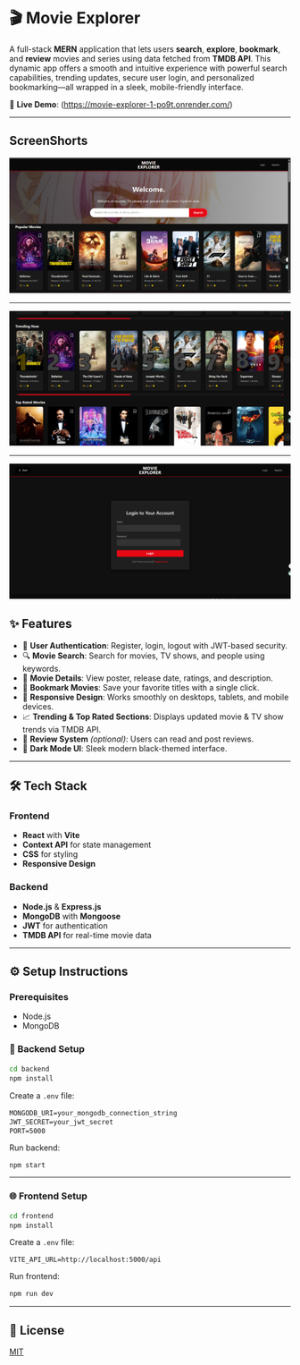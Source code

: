 
# 🎬 Movie Explorer
A full-stack **MERN** application that lets users **search**, **explore**, **bookmark**, and **review** movies and series using data fetched from **TMDB API**. This dynamic app offers a smooth and intuitive experience with powerful search capabilities, trending updates, secure user login, and personalized bookmarking—all wrapped in a sleek, mobile-friendly interface.


🔗 **Live Demo**: (https://movie-explorer-1-po9t.onrender.com/)

---


##  ScreenShorts

![movie](https://github.com/Sravan466/movie-explorer/blob/main/ScreenShots/Screenshot%202025-07-04%20135306.png)

---

![movie](https://github.com/Sravan466/movie-explorer/blob/main/ScreenShots/Screenshot%202025-07-04%20135318.png)

---

![movie](https://github.com/Sravan466/movie-explorer/blob/main/ScreenShots/Screenshot%202025-07-04%20135339.png)



## ✨ Features

- 🔐 **User Authentication**: Register, login, logout with JWT-based security.
- 🔍 **Movie Search**: Search for movies, TV shows, and people using keywords.
- 🎥 **Movie Details**: View poster, release date, ratings, and description.
- 📌 **Bookmark Movies**: Save your favorite titles with a single click.
- 📱 **Responsive Design**: Works smoothly on desktops, tablets, and mobile devices.
- 📈 **Trending & Top Rated Sections**: Displays updated movie & TV show trends via TMDB API.
- 📝 **Review System** *(optional)*: Users can read and post reviews.
- 🌙 **Dark Mode UI**: Sleek modern black-themed interface.

---

## 🛠️ Tech Stack

### Frontend
- **React** with **Vite**
- **Context API** for state management
- **CSS** for styling
- **Responsive Design**

### Backend
- **Node.js** & **Express.js**
- **MongoDB** with **Mongoose**
- **JWT** for authentication
- **TMDB API** for real-time movie data

---

## ⚙️ Setup Instructions

### Prerequisites
- Node.js
- MongoDB

### 🔧 Backend Setup

```bash
cd backend
npm install
```

Create a `.env` file:

```env
MONGODB_URI=your_mongodb_connection_string
JWT_SECRET=your_jwt_secret
PORT=5000
```

Run backend:

```bash
npm start
```

---

### 🌐 Frontend Setup

```bash
cd frontend
npm install
```

Create a `.env` file:

```env
VITE_API_URL=http://localhost:5000/api
```

Run frontend:

```bash
npm run dev
```

---

## 📝 License

[MIT](https://opensource.org/licenses/MIT)
